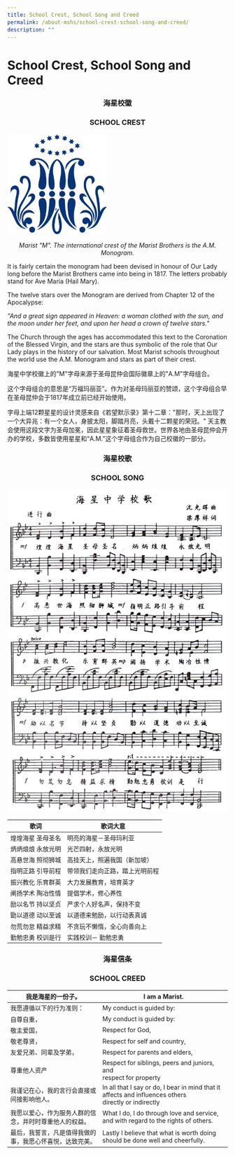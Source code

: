 ```yaml
---
title: School Crest, School Song and Creed
permalink: /about-mshs/school-crest-school-song-and-creed/
description: ""
---
```

# School Crest, School Song and Creed
<center>

### 海星校徽

### SCHOOL CREST

</center>	


<img src="/images/School%20Crest,%20Song%20and%20Creed/MSHSLogo_edited11Aug2010.gif"  
     style="width:45%">

<center>
		 
_Marist "M". The international crest of the Marist Brothers is the A.M. Monogram._		 
	
</center>



It is fairly certain the monogram had been devised in honour of Our Lady long before the Marist Brothers came into being in 1817. The letters probably stand for Ave Maria (Hail Mary).

The twelve stars over the Monogram are derived from Chapter 12 of the Apocalypse:

_"And a great sign appeared in Heaven: a woman clothed with the sun, and the moon under her feet, and upon her head a crown of twelve stars."_

The Church through the ages has accommodated this text to the Coronation of the Blessed Virgin, and the stars are thus symbolic of the role that Our Lady plays in the history of our salvation. Most Marist schools throughout the world use the A.M. Monogram and stars as part of their crest.

海星中学校徽上的"M"字母来源于圣母昆仲会国际徽章上的"A.M"字母组合。

这个字母组合的意思是“万福玛丽亚”。作为对圣母玛丽亚的赞颂，这个字母组合早在圣母昆仲会于1817年成立前已经开始使用。

字母上端12颗星星的设计灵感来自《若望默示录》第十二章："那时，天上出现了一个大异兆：有一个女人，身披太阳，脚踏月亮，头戴十二颗星的荣冠。" 天主教会使用这段文字为圣母加冕，因此星星象征着圣母救世。世界各地由圣母昆仲会开办的学校，多数皆使用星星和“A.M.”这个字母组合作为自己校徽的一部分。


<center>
	
### 海星校歌  

### SCHOOL SONG	

</center>	


![](/images/School%20Crest,%20Song%20and%20Creed/MSHSSong.png)


<table>
<thead>
  <tr>
    <th>歌词</th>
    <th>歌词大意</th>
  </tr>
</thead>
<tbody>
  <tr>
    <td> 煌煌海星 圣母圣名</td>
    <td> 明亮的海星－圣母玛利亚</td>
  </tr>
  <tr>
    <td> 炳炳烺烺 永放光明</td>
    <td> 光芒四射，永放光明</td>
  </tr>
  <tr>
    <td> 高悬世海 照彻狮城</td>
    <td> 高挂天上，照遍我国（新加坡）</td>
  </tr>
  <tr>
    <td> 指明正路 引导前程</td>
    <td> 带领我们走向正路，踏上光明前程</td>
  </tr>
  <tr>
    <td> 振兴教化 乐育群英</td>
    <td> 大力发展教育，培育英才</td>
  </tr>
  <tr>
    <td> 阐扬学术 陶冶性情</td>
    <td> 提倡学术，修心养性</td>
  </tr>
  <tr>
    <td> 励以名节 持以坚贞</td>
    <td> 严求个人好名声，保持不变</td>
  </tr>
  <tr>
    <td> 勖以道德 动以至诚</td>
    <td> 以道德来勉励，以行动表真诚</td>
  </tr>
  <tr>
    <td> 勿荒勿怠 精益求精</td>
    <td> 不贪玩不懒惰，全心向善向上</td>
  </tr>
  <tr>
    <td> 勤勉忠勇 校训是行</td>
    <td> 实践校训－ 勤勉忠勇</td>
  </tr>
</tbody>
</table>

<center>

### 海星信条

### SCHOOL CREED
	
</center>

<table>
<thead>
  <tr>
    <th>  我是海星的一份子。</th>
    <th>I am a Marist.<br></th>
  </tr>
</thead>
<tbody>
  <tr>
    <td>我愿遵循以下的行为准则： </td>
    <td>My conduct is guided by: </td>
  </tr>
  <tr>
    <td>自尊自重，</td>
    <td>My conduct is guided by: </td>
  </tr>
  <tr>
    <td>敬主爱国，<br></td>
    <td>Respect for God,<br></td>
  </tr>
  <tr>
    <td>敬老尊贤， </td>
    <td>Respect for self and country,<br></td>
  </tr>
  <tr>
    <td>友爱兄弟、同辈及学弟，<br></td>
    <td>Respect for parents and elders,<br></td>
  </tr>
  <tr>
    <td>尊重他人资产 </td>
    <td>Respect for siblings, peers and juniors, and<br>respect for property</td>
  </tr>
  <tr>
    <td>我谨记在心，我的言行会直接或间接影响他人。<br></td>
    <td>In all that I say or do, I bear in mind that it affects and influences others <br>directly or indirectly</td>
  </tr>
  <tr>
    <td>我愿以爱心，作为服务人群的信念，并时时尊重他人的权益。<br></td>
    <td>What I do, I do through love and service, and with regard to the rights of others.<br></td>
  </tr>
  <tr>
    <td>最后，我誓言，凡是值得我做的事，我愿心怀喜悦，达致完美。<br></td>
    <td>Lastly I believe that what is worth doing should be done well and cheerfully.</td>
  </tr>
</tbody>
</table>